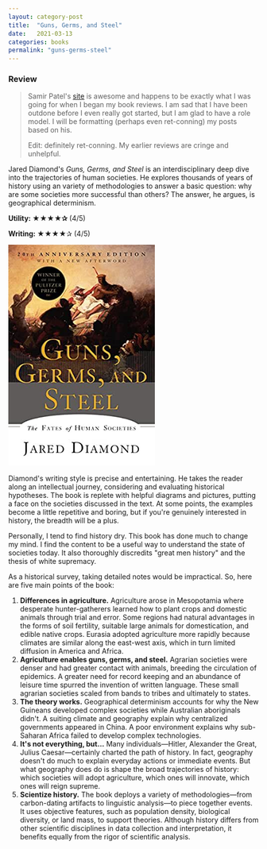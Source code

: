 ```yaml
---
layout: category-post
title:  "Guns, Germs, and Steel"
date:   2021-03-13
categories: books
permalink: "guns-germs-steel"
---
```


### Review

> Samir Patel's [site](http://www.askeladdencapital.com/book-reviews/) is awesome and happens to be exactly what I was going for when I began my book reviews. I am sad that I have been outdone before I even really got started, but I am glad to have a role model. I will be formatting (perhaps even ret-conning) my posts based on his.
>
> Edit: definitely ret-conning. My earlier reviews are cringe and unhelpful.

Jared Diamond's *Guns, Germs, and Steel* is an interdisciplinary deep dive into the trajectories of human societies. He explores thousands of years of history using an variety of methodologies to answer a basic question: why are some societies more successful than others? The answer, he argues, is geographical determinism.

**Utility: ★★★★✰** (4/5)

**Writing: ★★★★**✰ (4/5)

[![](/resources/gunsgermssteel.jpg)](https://www.amazon.com/Guns-Germs-Steel-Fates-Societies-ebook/dp/B06X1CT33R)

Diamond's writing style is precise and entertaining. He takes the reader along an intellectual journey, considering and evaluating historical hypotheses. The book is replete with helpful diagrams and pictures, putting a face on the societies discussed in the text. At some points, the examples become a little repetitive and boring, but if you're genuinely interested in history, the breadth will be a plus.

Personally, I tend to find history dry. This book has done much to change my mind. I find the content to be a useful way to understand the state of societies today. It also thoroughly discredits "great men history" and the thesis of white supremacy.

As a historical survey, taking detailed notes would be impractical. So, here are five main points of the book:

1. **Differences in agriculture.** Agriculture arose in Mesopotamia where desperate hunter-gatherers learned how to plant crops and domestic animals through trial and error. Some regions had natural advantages in the forms of soil fertility, suitable large animals for domestication, and edible native crops. Eurasia adopted agriculture more rapidly because climates are similar along the east-west axis, which in turn limited diffusion in America and Africa.
2. **Agriculture enables guns, germs, and steel.** Agrarian societies were denser and had greater contact with animals, breeding the circulation of epidemics. A greater need for record keeping and an abundance of leisure time spurred the invention of written language. These small agrarian societies scaled from bands to tribes and ultimately to states.
3. **The theory works.** Geographical determinism accounts for why the New Guineans developed complex societies while Australian aboriginals didn't. A suiting climate and geography explain why centralized governments appeared in China. A poor environment explains why sub-Saharan Africa failed to develop complex technologies.
4. **It's not everything, but...** Many individuals—Hitler, Alexander the Great, Julius Caesar—certainly charted the path of history. In fact, geography doesn't do much to explain everyday actions or immediate events. But what geography does do is shape the broad trajectories of history: which societies will adopt agriculture, which ones will innovate, which ones will reign supreme.
5. **Scientize history.** The book deploys a variety of methodologies—from carbon-dating artifacts to linguistic analysis—to piece together events. It uses objective features, such as population density, biological diversity, or land mass, to support theories. Although history differs from other scientific disciplines in data collection and interpretation, it benefits equally from the rigor of scientific analysis.
